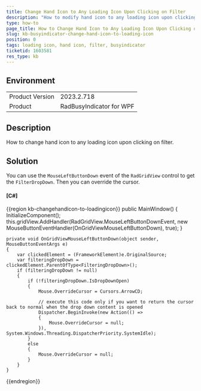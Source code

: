 ```yaml
---
title: Change Hand Icon to Any Loading Icon Upon Clicking on Filter
description: "How to modify hand icon to any loading icon upon clicking on filter"
type: how-to
page_title: How to Change Hand Icon to Any Loading Icon Upon Clicking on Filter For WPF 
slug: kb-busyindicator-change-hand-icon-to-loading-icon
position: 0
tags: loading icon, hand icon, filter, busyindicator
ticketid: 1603581
res_type: kb
---
```


## Environment
<table>
    <tbody>
        <tr>
            <td>Product Version</td>
            <td>2023.2.718</td>
        </tr>
        <tr>
            <td>Product</td>
            <td>RadBusyIndicator for WPF</td>
        </tr>
    </tbody>
</table>


## Description

How to change hand icon to any loading icon upon clicking on filter.

## Solution

You can use the `MouseLeftButtonDown` event of the `RadGridView` control to get the `FilterDropDown`. Then you can override the cursor.

#### __[C#]__
{{region kb-changehandicon-to-loadingicon}}
	public MainWindow()
	{
		InitializeComponent();	
		this.gridView.AddHandler(RadGridView.MouseLeftButtonDownEvent, new 			MouseButtonEventHandler(OnGridViewMouseLeftButtonDown), true);
	}

	private void OnGridViewMouseLeftButtonDown(object sender, MouseButtonEventArgs e)
	{
		var clickedElement = (FrameworkElement)e.OriginalSource;
		var filteringDropDown = clickedElement.ParentOfType<FilteringDropDown>();
		if (filteringDropDown != null)
		{
			if (!filteringDropDown.IsDropDownOpen)
			{
				Mouse.OverrideCursor = Cursors.ArrowCD;                   
			
				// execute this code only if you want to return the cursor back to normal when the drop down content is opened
				Dispatcher.BeginInvoke(new Action(() =>
				{
					Mouse.OverrideCursor = null;
				}), System.Windows.Threading.DispatcherPriority.SystemIdle);
			}
			else
			{
				Mouse.OverrideCursor = null;
			}
		}
	}
{{endregion}}